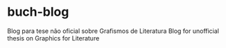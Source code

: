 # buch-blog
Blog para tese não oficial sobre Grafismos de Literatura
Blog for unofficial thesis on Graphics for Literature
